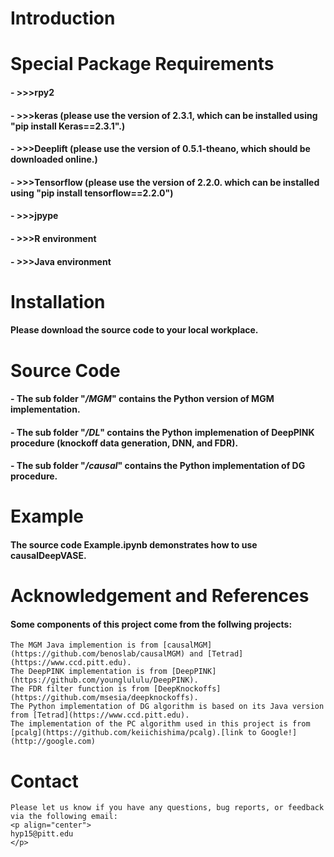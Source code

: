 
# Introduction

#### 

# Special Package Requirements

#### - >>>rpy2
#### - >>>keras (please use the version of 2.3.1, which can be installed using "pip install Keras==2.3.1".)
#### - >>>Deeplift (please use the version of 0.5.1-theano, which should be downloaded online.)
#### - >>>Tensorflow (please use the version of 2.2.0. which can be installed using "pip install tensorflow==2.2.0")
#### - >>>jpype
#### - >>>R environment
#### - >>>Java environment

# Installation

#### Please download the source code to your local workplace.

# Source Code 

#### - The sub folder "*/MGM*" contains the Python version of MGM implementation.
#### - The sub folder "*/DL*" contains the Python implemenation of DeepPINK procedure (knockoff data generation, DNN, and FDR).
#### - The sub folder "*/causal*" contains the Python implementation of DG procedure.

# Example

#### The source code Example.ipynb demonstrates how to use causalDeepVASE.

# Acknowledgement and References

#### Some components of this project come from the follwing projects:
    The MGM Java implemention is from [causalMGM](https://github.com/benoslab/causalMGM) and [Tetrad](https://www.ccd.pitt.edu).
    The DeepPINK implementation is from [DeepPINK](https://github.com/younglululu/DeepPINK).
    The FDR filter function is from [DeepKnockoffs](https://github.com/msesia/deepknockoffs).
    The Python implementation of DG algorithm is based on its Java version from [Tetrad](https://www.ccd.pitt.edu).
    The implementation of the PC algorithm used in this project is from [pcalg](https://github.com/keiichishima/pcalg).[link to Google!](http://google.com)

# Contact

    Please let us know if you have any questions, bug reports, or feedback via the following email:
    <p align="center">
    hyp15@pitt.edu
    </p>
    

